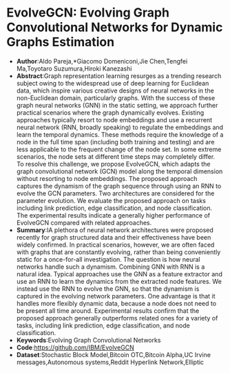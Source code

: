 # EvolveGCN: Evolving Graph Convolutional Networks for Dynamic Graphs Estimation
* **Author**:Aldo Pareja,*Giacomo Domeniconi,Jie Chen,Tengfei Ma,Toyotaro Suzumura,Hiroki Kanezashi
* **Abstract**:Graph representation learning resurges as a trending research subject owing to the widespread use of deep learning for Euclidean data, which inspire various creative designs of neural networks in the non-Euclidean domain, particularly graphs. With the success of these graph neural networks (GNN) in the static setting, we approach further practical scenarios where the graph dynamically evolves. Existing approaches typically resort to node embeddings and use a recurrent neural network (RNN, broadly speaking) to regulate the embeddings and learn the temporal dynamics. These methods require the knowledge of a node in the full time span (including both training and testing) and are less applicable to the frequent change of the node set. In some extreme scenarios, the node sets at different time steps may completely differ. To resolve this challenge, we propose EvolveGCN, which adapts the graph convolutional network (GCN) model along the temporal dimension without resorting to node embeddings. The proposed approach captures the dynamism of the graph sequence through using an RNN to evolve the GCN parameters. Two architectures are considered for the parameter evolution. We evaluate the proposed approach on tasks including link prediction, edge classification, and node classification. The experimental results indicate a generally higher performance of EvolveGCN compared with related approaches.
* **Summary**:IA plethora of neural network architectures were proposed recently for graph structured data and their effectiveness have been widely confirmed. In practical scenarios, however, we are often faced with graphs that are constantly evolving, rather than being conveniently static for a once-for-all investigation. The question is how neural networks handle such a dynamism. Combining GNN with RNN is a natural idea. Typical approaches use the GNN as a feature extractor and use an RNN to learn the dynamics from the extracted node features. We instead use the RNN to evolve the GNN, so that the dynamism is captured in the evolving network parameters. One advantage is that it handles more flexibly dynamic data, because a node does not need to be present all time around. Experimental results confirm that the proposed approach generally outperforms related ones for a variety of tasks, including link prediction, edge classification, and node classification.
* **Keywords**:Evolving Graph Convolutional Networks
* **Code**:https://github.com/IBM/EvolveGCN
* **Dataset**:Stochastic Block Model,Bitcoin OTC,Bitcoin Alpha,UC Irvine messages,Autonomous systems,Reddit Hyperlink Network,Elliptic